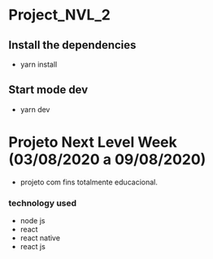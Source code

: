# Project_NVL_2

## Install the dependencies 
* yarn install

## Start mode dev

* yarn dev

# Projeto Next Level Week (03/08/2020 a 09/08/2020)

* projeto com fins totalmente educacional.

### technology used

* node js
* react
* react native
* react js

